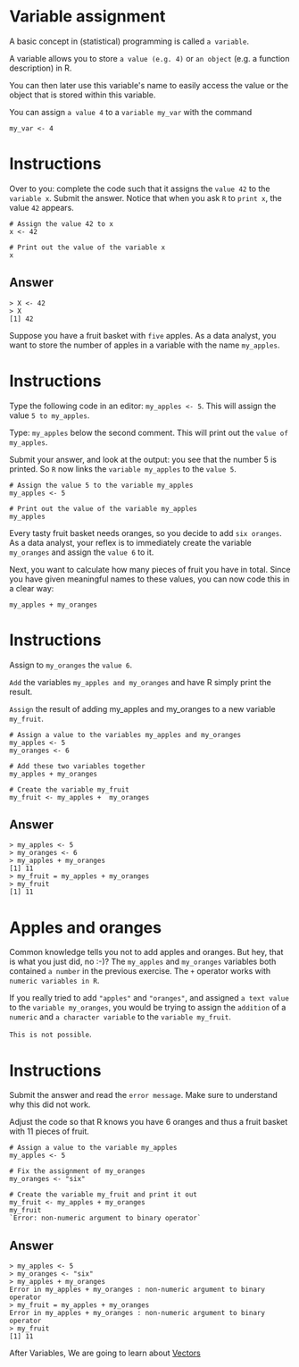 # Variable assignment
A basic concept in (statistical) programming is called `a variable`.

A variable allows you to store `a value (e.g. 4)` or `an object` (e.g. a function description) in R.

You can then later use this variable's name to easily access the value or the object that is stored within this variable.

You can assign `a value 4` to a `variable my_var` with the command

```
my_var <- 4
```

# Instructions
Over to you: complete the code such that it assigns the `value 42` to the `variable x`. Submit the answer. Notice that when you ask `R` to `print x`, the value `42` appears.

```
# Assign the value 42 to x
x <- 42

# Print out the value of the variable x
x
```

## Answer
```
> X <- 42
> X
[1] 42
```


Suppose you have a fruit basket with `five` apples. As a data analyst, you want to store the number of apples in a variable with the name `my_apples`.

# Instructions
Type the following code in an editor: `my_apples <- 5`. This will assign the value `5 to my_apples`.

Type: `my_apples` below the second comment. This will print out the `value of my_apples`.

Submit your answer, and look at the output: you see that the number 5 is printed. So `R` now links the `variable my_apples` to the `value 5`.

```
# Assign the value 5 to the variable my_apples
my_apples <- 5

# Print out the value of the variable my_apples
my_apples
```

Every tasty fruit basket needs oranges, so you decide to add `six oranges`. As a data analyst, your reflex is to immediately create the variable `my_oranges` and assign the `value 6` to it. 

Next, you want to calculate how many pieces of fruit you have in total. Since you have given meaningful names to these values, you can now code this in a clear way:

`my_apples + my_oranges`

# Instructions
Assign to `my_oranges` the `value 6`.

`Add` the variables `my_apples and my_oranges` and have R simply print the result.

`Assign` the result of adding my_apples and my_oranges to a new variable `my_fruit`.

```
# Assign a value to the variables my_apples and my_oranges
my_apples <- 5
my_oranges <- 6

# Add these two variables together
my_apples + my_oranges

# Create the variable my_fruit
my_fruit <- my_apples +  my_oranges
```

## Answer
```
> my_apples <- 5
> my_oranges <- 6
> my_apples + my_oranges
[1] 11
> my_fruit = my_apples + my_oranges
> my_fruit
[1] 11
```


# Apples and oranges
Common knowledge tells you not to add apples and oranges. But hey, that is what you just did, no :-)? The `my_apples` and `my_oranges` variables both contained `a number` in the previous exercise. The `+` operator works with `numeric variables in R`. 

If you really tried to add `"apples"` and `"oranges"`, and assigned `a text value` to the `variable my_oranges`, you would be trying to assign the `addition` of a `numeric` and `a character variable` to the `variable my_fruit`. 

`This is not possible`.

# Instructions
Submit the answer and read the `error message`. Make sure to understand why this did not work.

Adjust the code so that R knows you have 6 oranges and thus a fruit basket with 11 pieces of fruit.

```
# Assign a value to the variable my_apples
my_apples <- 5 

# Fix the assignment of my_oranges
my_oranges <- "six" 

# Create the variable my_fruit and print it out
my_fruit <- my_apples + my_oranges 
my_fruit
`Error: non-numeric argument to binary operator`
```

## Answer
```
> my_apples <- 5
> my_oranges <- "six"
> my_apples + my_oranges
Error in my_apples + my_oranges : non-numeric argument to binary operator
> my_fruit = my_apples + my_oranges
Error in my_apples + my_oranges : non-numeric argument to binary operator
> my_fruit
[1] 11
```


After Variables, We are going to learn about [Vectors](https://github.com/Esther-Wavinya/R/blob/master/vector.md)


